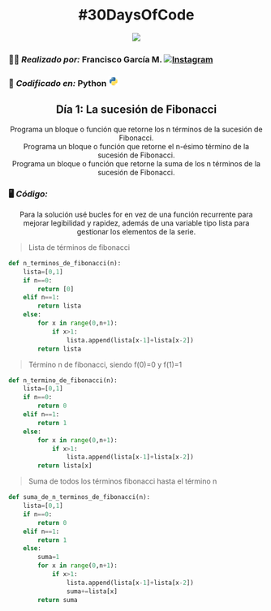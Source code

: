 
<h1 align="center">#30DaysOfCode</h1>

<p align="center"><img src="https://media.giphy.com/media/WUlplcMpOCEmTGBtBW/giphy.gif" width="100"></p>

### 👷‍♂️ *Realizado por:* Francisco García M.  <a href="https://www.instagram.com/edeenigma/" target="_blank"><img src="https://upload.wikimedia.org/wikipedia/commons/thumb/e/e7/Instagram_logo_2016.svg/768px-Instagram_logo_2016.svg.png" title="Instagram" alt="Instagram" width="20" height="20"/></a>&nbsp;

### 🎲 *Codificado en:* Python <img src="https://github.com/devicons/devicon/blob/master/icons/python/python-original.svg" title="Python" alt="Python" width="20" height="20"/>&nbsp;


<h2 align="center">Día 1: La sucesión de Fibonacci</h2>
<p align="center" >Programa un bloque o función que retorne los n términos de la sucesión de Fibonacci.<br>
        Programa un bloque o función que retorne el n-ésimo término de la sucesión de Fibonacci.<br>
        Programa un bloque o función que retorne la suma de los n términos de la sucesión de Fibonacci.<br>
</p>

### 🖥️ *Código:*

<p align="center">Para la solución usé bucles for en vez de una función recurrente para mejorar legibilidad y rapidez, además de una variable tipo lista para gestionar los elementos de la serie.
</p>

>Lista de términos de fibonacci

``` py
def n_terminos_de_fibonacci(n):
    lista=[0,1]
    if n==0:
        return [0]
    elif n==1:
        return lista
    else:
        for x in range(0,n+1): 
            if x>1:
                lista.append(lista[x-1]+lista[x-2])
        return lista
``` 
>Término n de fibonacci, siendo f(0)=0 y f(1)=1

``` py
def n_termino_de_fibonacci(n):
    lista=[0,1]
    if n==0:
        return 0
    elif n==1:
        return 1
    else:
        for x in range(0,n+1): 
            if x>1:
                lista.append(lista[x-1]+lista[x-2])
        return lista[x]
``` 
>Suma de todos los términos fibonacci hasta el término n
``` py
def suma_de_n_terminos_de_fibonacci(n):
    lista=[0,1]
    if n==0:
        return 0
    elif n==1:
        return 1
    else:
        suma=1
        for x in range(0,n+1): 
            if x>1:
                lista.append(lista[x-1]+lista[x-2])
                suma+=lista[x]
        return suma
 ``` 
